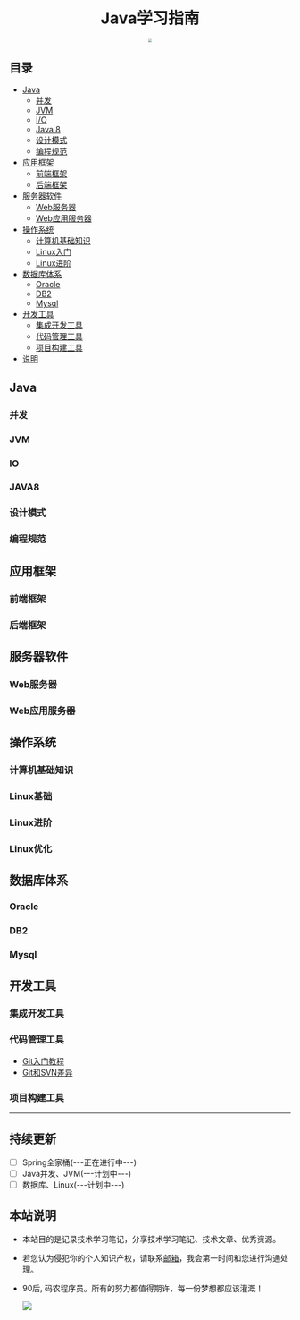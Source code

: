 <h1 align="center">Java学习指南</h1>
 <p align="center">
<a href="https://ysshao.cn/Notes/#/" target="_self">
	 <img src="http://chuantu.xyz/t6/740/1598497440x-591238492.png" style="zoom:35%;" />
</a>
</p>

## 目录

- [Java](#java)
  - [并发](#并发)
  - [JVM](#jvm)
  - [I/O](#io)
  - [Java 8](#java-8)
  - [设计模式](#设计模式)
  - [编程规范](#编程规范)
- [应用框架](#应用框架)
  - [前端框架](#前端框架)
  - [后端框架](#后端框架)
- [服务器软件](#服务器软件)
  - [Web服务器](#Web服务器)
  - [Web应用服务器](#Web应用服务器)
- [操作系统](#操作系统)
  - [计算机基础知识](#计算机基础知识)
  - [Linux入门](#Linux初级入门)       
  - [Linux进阶](#Linux中级进阶)
- [数据库体系](#数据库)
  - [Oracle](#Oracle)
  - [DB2](#DB2)
  - [Mysql](#Mysql) 
- [开发工具](#开发工具)
  - [集成开发工具](#集成开发工具)
  - [代码管理工具](#代码管理工具)
  - [项目构建工具](#项目构建工具)
- [说明](#说明)

## Java

### 并发

### JVM

### IO

### JAVA8

### 设计模式

### 编程规范

## 应用框架

### 前端框架

### 后端框架

## 服务器软件

### Web服务器

### Web应用服务器

## 操作系统

### 计算机基础知识

### Linux基础

### Linux进阶

### Linux优化

## 数据库体系

### Oracle

### DB2

### Mysql

## 开发工具

### 集成开发工具

### 代码管理工具

* [Git入门教程](ysshao/tooldoc/Git入门教程.md)
* [Git和SVN差异](ysshao/tooldoc/Git和SVN差异对比.md)

### 项目构建工具

***

## 持续更新

- [ ] Spring全家桶(---正在进行中---)
- [ ] Java并发、JVM(---计划中---)
- [ ] 数据库、Linux(---计划中---)

## 本站说明

- 本站目的是记录技术学习笔记，分享技术学习笔记、技术文章、优秀资源。

- 若您认为侵犯你的个人知识产权，请联系[邮箱](allenshao9@163.com)，我会第一时间和您进行沟通处理。

- 90后, 码农程序员。所有的努力都值得期许，每一份梦想都应该灌溉！

  ![](http://chuantu.xyz/t6/740/1598498929x1700339730.jpg)
